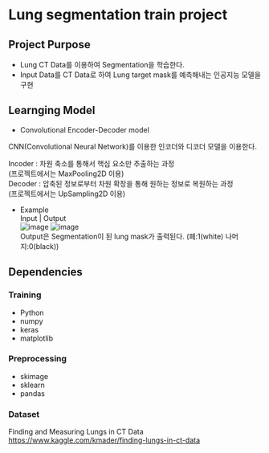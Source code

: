# Lung segmentation train project

## Project Purpose
 - Lung CT Data를 이용하여 Segmentation을 학습한다.
 - Input Data를 CT Data로 하여 Lung target mask를 예측해내는 인공지능 모델을 구현

 
## Learnging Model
  - Convolutional Encoder-Decoder model
  
 CNN(Convolutional Neural Network)를 이용한 인코더와 디코더 모델을 이용한다.
 
 Incoder : 차원 축소를 통해서 핵심 요소만 추출하는 과정 \
 (프로젝트에서는 MaxPooling2D 이용) \
 Decoder : 압축된 정보로부터 차원 확장을 통해 원하는 정보로 복원하는 과정 \
 (프로젝트에서는 UpSampling2D 이용)
  - Example \
 Input | Output \
 ![image](https://user-images.githubusercontent.com/65123546/99789709-57862600-2b66-11eb-9944-cd9ea96166bf.png)
 ![image](https://user-images.githubusercontent.com/65123546/99789494-05dd9b80-2b66-11eb-8009-2eec44a4fe1d.png)\
 Output은 Segmentation이 된 lung mask가 출력된다. (폐:1(white) 나머지:0(black))


 
 
 
 
## Dependencies
### Training
 - Python
 - numpy
 - keras
 - matplotlib
### Preprocessing
 - skimage
 - sklearn
 - pandas
### Dataset
Finding and Measuring Lungs in CT Data https://www.kaggle.com/kmader/finding-lungs-in-ct-data

